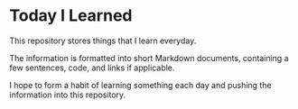# Today I Learned

This repository stores things that I learn everyday. 

The information is formatted into short Markdown documents, containing a few sentences, code, and links if applicable.

I hope to form a habit of learning something each day and pushing the information into this repository. 
